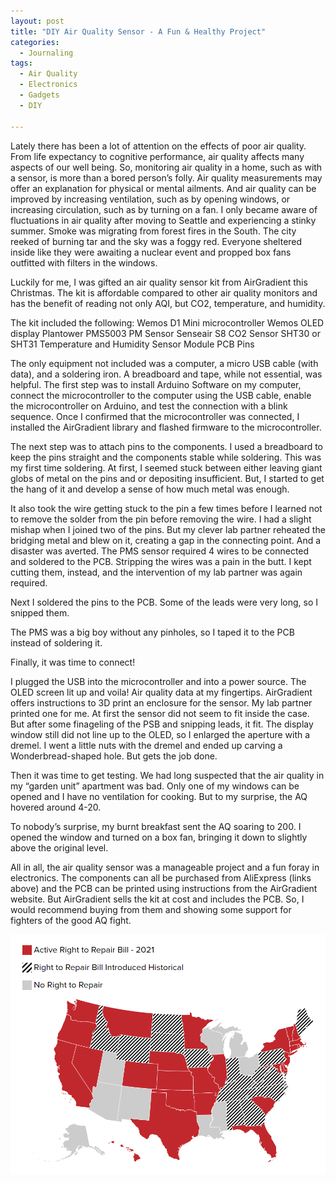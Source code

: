 ```yaml
---
layout: post
title: "DIY Air Quality Sensor - A Fun & Healthy Project"
categories:
  - Journaling
tags:
  - Air Quality
  - Electronics
  - Gadgets
  - DIY

---
```


Lately there has been a lot of attention on the effects of poor air quality.  From life expectancy to cognitive performance, air quality affects many aspects of our well being.  So, monitoring air quality in a home, such as with a sensor, is more than a bored person’s folly.  Air quality measurements may offer an explanation for physical or mental ailments.  And air quality can be improved by increasing ventilation, such as by opening windows, or increasing circulation, such as by turning on a fan.
I only became aware of fluctuations in air quality after moving to Seattle and experiencing a stinky summer.  Smoke was migrating from forest fires in the South.  The city reeked of burning tar and the sky was a foggy red.  Everyone sheltered inside like they were awaiting a nuclear event and propped box fans outfitted with filters in the windows.  

Luckily for me, I was gifted an air quality sensor kit from AirGradient this Christmas.  The kit is affordable compared to other air quality monitors and has the benefit of reading not only AQI, but CO2, temperature, and humidity.  

The kit included the following:
Wemos D1 Mini microcontroller
Wemos OLED display 
Plantower PMS5003 PM Sensor 
Senseair S8 CO2 Sensor 
SHT30 or SHT31 Temperature and Humidity Sensor Module 
PCB
Pins

The only equipment not included was a computer, a micro USB cable (with data), and a soldering iron.  A breadboard and tape, while not essential, was helpful.
The first step was to install Arduino Software on my computer, connect the microcontroller to the computer using the USB cable, enable the microcontroller on Arduino, and test the connection with a blink sequence.  Once I confirmed that the microcontroller was connected, I installed the AirGradient library and flashed firmware to the microcontroller. 

The next step was to attach pins to the components.  I used a breadboard to keep the pins straight and the components stable while soldering.
This was my first time soldering.  At first, I seemed stuck between either leaving giant globs of metal on the pins and or depositing insufficient.  But, I started to get the hang of it and develop a sense of how much metal was enough.  

It also took the wire getting stuck to the pin a few times before I learned not to remove the solder from the pin before removing the wire.  I had a slight mishap when I joined two of the pins.  But my clever lab partner reheated the bridging metal and blew on it, creating a gap in the connecting point.  And a disaster was averted.
The PMS sensor required 4 wires to be connected and soldered to the PCB.  Stripping the wires was a pain in the butt.  I kept cutting them, instead, and the intervention of my lab partner was again required. 

Next I soldered the pins to the PCB.  Some of the leads were very long, so I snipped them.

The PMS was a big boy without any pinholes, so I taped it to the PCB instead of soldering it.

Finally, it was time to connect! 

I plugged the USB into the microcontroller and into a power source.  The OLED screen lit up and voila!  Air quality data at my fingertips. 
AirGradient offers instructions to 3D print an enclosure for the sensor.  My lab partner printed one for me.  At first the sensor did not seem to fit inside the case.  But after some finageling of the PSB and snipping leads, it fit.  The display window still did not line up to the OLED, so I enlarged the aperture with a dremel.  I went a little nuts with the dremel and ended up carving a Wonderbread-shaped hole.  But gets the job done.

Then it was time to get testing.  We had long suspected that the air quality in my “garden unit” apartment was bad.  Only one of my windows can be opened and I have no ventilation for cooking.  But to my surprise, the AQ hovered around 4-20. 

To nobody’s surprise, my burnt breakfast sent the AQ soaring to 200.  I opened the window and turned on a box fan, bringing it down to slightly above the original level.

 All in all, the air quality sensor was a manageable project and a fun foray in electronics.  The components can all be purchased from AliExpress (links above) and the PCB can be printed using instructions from the AirGradient website.  But AirGradient sells the kit at cost and includes the PCB.  So, I would recommend buying from them and showing some support for fighters of the good AQ fight.  
 
![image](/assets/images/RtR.PNG)
